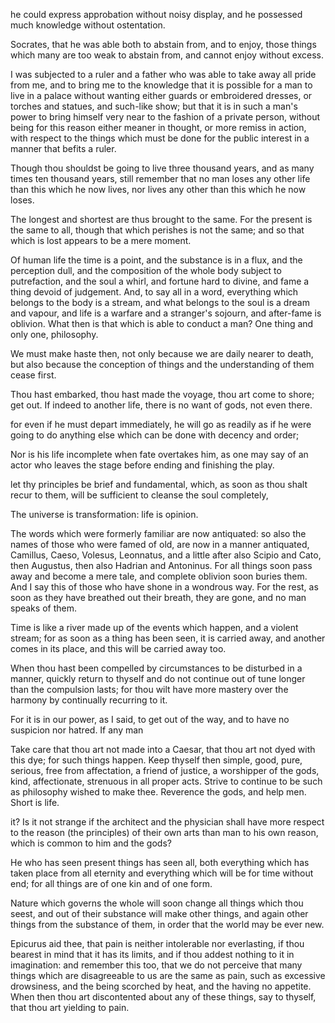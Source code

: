 he could express approbation without noisy display, and he possessed much knowledge without ostentation.


Socrates, that he was able both to abstain from, and to enjoy, those things which many are too weak to abstain from, and cannot enjoy without excess.


I was subjected to a ruler and a father who was able to take away all pride from me, and to bring me to the knowledge that it is possible for a man to live in a palace without wanting either guards or embroidered dresses, or torches and statues, and such-like show; but that it is in such a man's power to bring himself very near to the fashion of a private person, without being for this reason either meaner in thought, or more remiss in action, with respect to the things which must be done for the public interest in a manner that befits a ruler.


Though thou shouldst be going to live three thousand years, and as many times ten thousand years, still remember that no man loses any other life than this which he now lives, nor lives any other than this which he now loses.


The longest and shortest are thus brought to the same. For the present is the same to all, though that which perishes is not the same; and so that which is lost appears to be a mere moment.


Of human life the time is a point, and the substance is in a flux, and the perception dull, and the composition of the whole body subject to putrefaction, and the soul a whirl, and fortune hard to divine, and fame a thing devoid of judgement. And, to say all in a word, everything which belongs to the body is a stream, and what belongs to the soul is a dream and vapour, and life is a warfare and a stranger's sojourn, and after-fame is oblivion. What then is that which is able to conduct a man? One thing and only one, philosophy.


We must make haste then, not only because we are daily nearer to death, but also because the conception of things and the understanding of them cease first.


Thou hast embarked, thou hast made the voyage, thou art come to shore; get out. If indeed to another life, there is no want of gods, not even there.


for even if he must depart immediately, he will go as readily as if he were going to do anything else which can be done with decency and order;


Nor is his life incomplete when fate overtakes him, as one may say of an actor who leaves the stage before ending and finishing the play.


let thy principles be brief and fundamental, which, as soon as thou shalt recur to them, will be sufficient to cleanse the soul completely,


The universe is transformation: life is opinion.


The words which were formerly familiar are now antiquated: so also the names of those who were famed of old, are now in a manner antiquated, Camillus, Caeso, Volesus, Leonnatus, and a little after also Scipio and Cato, then Augustus, then also Hadrian and Antoninus. For all things soon pass away and become a mere tale, and complete oblivion soon buries them. And I say this of those who have shone in a wondrous way. For the rest, as soon as they have breathed out their breath, they are gone, and no man speaks of them.


Time is like a river made up of the events which happen, and a violent stream; for as soon as a thing has been seen, it is carried away, and another comes in its place, and this will be carried away too.


When thou hast been compelled by circumstances to be disturbed in a manner, quickly return to thyself and do not continue out of tune longer than the compulsion lasts; for thou wilt have more mastery over the harmony by continually recurring to it.


For it is in our power, as I said, to get out of the way, and to have no suspicion nor hatred. If any man


Take care that thou art not made into a Caesar, that thou art not dyed with this dye; for such things happen. Keep thyself then simple, good, pure, serious, free from affectation, a friend of justice, a worshipper of the gods, kind, affectionate, strenuous in all proper acts. Strive to continue to be such as philosophy wished to make thee. Reverence the gods, and help men. Short is life.


it? Is it not strange if the architect and the physician shall have more respect to the reason (the principles) of their own arts than man to his own reason, which is common to him and the gods?


He who has seen present things has seen all, both everything which has taken place from all eternity and everything which will be for time without end; for all things are of one kin and of one form.


Nature which governs the whole will soon change all things which thou seest, and out of their substance will make other things, and again other things from the substance of them, in order that the world may be ever new.


Epicurus aid thee, that pain is neither intolerable nor everlasting, if thou bearest in mind that it has its limits, and if thou addest nothing to it in imagination: and remember this too, that we do not perceive that many things which are disagreeable to us are the same as pain, such as excessive drowsiness, and the being scorched by heat, and the having no appetite. When then thou art discontented about any of these things, say to thyself, that thou art yielding to pain.


